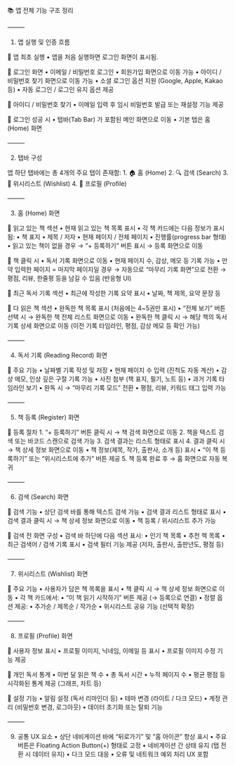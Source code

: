 📚 앱 전체 기능 구조 정리

⸻

1. 앱 실행 및 인증 흐름

🔹 앱 최초 실행
	•	앱을 처음 실행하면 로그인 화면이 표시됨.

🔹 로그인 화면
	•	이메일 / 비밀번호 로그인
	•	회원가입 화면으로 이동 가능
	•	아이디 / 비밀번호 찾기 화면으로 이동 가능
	•	소셜 로그인 옵션 지원 (Google, Apple, Kakao 등)
	•	자동 로그인 / 로그인 유지 옵션 제공

🔹 아이디 / 비밀번호 찾기
	•	이메일 입력 후 임시 비밀번호 발급 또는 재설정 기능 제공

🔹 로그인 성공 시
	•	탭바(Tab Bar) 가 포함된 메인 화면으로 이동
	•	기본 탭은 홈(Home) 화면

⸻

2. 탭바 구성

앱 하단 탭바에는 총 4개의 주요 탭이 존재함:
	1.	🏠 홈 (Home)
	2.	🔍 검색 (Search)
	3.	💫 위시리스트 (Wishlist)
	4.	👤 프로필 (Profile)

⸻

3. 홈 (Home) 화면

🔹 읽고 있는 책 섹션
	•	현재 읽고 있는 책 목록 표시
	•	각 책 카드에는 다음 정보가 표시됨:
	•	책 표지
	•	제목 / 저자
	•	현재 페이지 / 전체 페이지
	•	진행률(progress bar 형태)
	•	읽고 있는 책이 없을 경우
→ “+ 등록하기” 버튼 표시 → 등록 화면으로 이동

🔹 책 클릭 시
	•	독서 기록 화면으로 이동
	•	현재 페이지 수, 감상, 메모 등 기록 가능
	•	만약 입력한 페이지 = 마지막 페이지일 경우
→ 자동으로 “마무리 기록 화면”으로 전환
→ 평점, 리뷰, 한줄평 등을 남길 수 있음 (반응형 UI)

🔹 최근 독서 기록 섹션
	•	최근에 작성한 기록 요약 표시
	•	날짜, 책 제목, 요약 문장 등

🔹 다 읽은 책 섹션
	•	완독한 책 목록 표시 (처음에는 4~5권만 표시)
	•	“전체 보기” 버튼 선택 시
→ 완독한 책 전체 리스트 화면으로 이동
	•	완독한 책 클릭 시
→ 해당 책의 독서 기록 상세 화면으로 이동
(이전 기록 타임라인, 평점, 감상 메모 등 확인 가능)

⸻

4. 독서 기록 (Reading Record) 화면

🔹 주요 기능
	•	날짜별 기록 작성 및 저장
	•	현재 페이지 수 입력 (진척도 자동 계산)
	•	감상 메모, 인상 깊은 구절 기록 가능
	•	사진 첨부 (책 표지, 필기, 노트 등)
	•	과거 기록 타임라인 보기
	•	완독 시 → “마무리 기록 모드” 전환
	•	평점, 리뷰, 키워드 태그 입력 가능

⸻

5. 책 등록 (Register) 화면

🔹 등록 절차
	1.	“+ 등록하기” 버튼 클릭 시 → 책 검색 화면으로 이동
	2.	책을 텍스트 검색 또는 바코드 스캔으로 검색 가능
	3.	검색 결과는 리스트 형태로 표시
	4.	결과 클릭 시 → 책 상세 정보 화면으로 이동
	•	책 정보(제목, 작가, 출판사, 소개 등) 표시
	•	“이 책 등록하기” 또는 “위시리스트에 추가” 버튼 제공
	5.	책 등록 완료 후 → 홈 화면으로 자동 복귀

⸻

6. 검색 (Search) 화면

🔹 검색 기능
	•	상단 검색 바를 통해 텍스트 검색 가능
	•	검색 결과 리스트 형태로 표시
	•	검색 결과 클릭 시 → 책 상세 정보 화면으로 이동
	•	책 등록 / 위시리스트 추가 가능

🔹 검색 전 화면 구성
	•	검색 바 하단에 다음 섹션 표시:
	•	인기 책 목록
	•	추천 책 목록
	•	최근 검색어 / 검색 기록 표시
	•	검색 필터 기능 제공
(저자, 출판사, 출판년도, 평점 등)

⸻

7. 위시리스트 (Wishlist) 화면

🔹 주요 기능
	•	사용자가 담은 책 목록을 표시
	•	책 클릭 시 → 책 상세 정보 화면으로 이동
	•	각 책 카드에서:
	•	“이 책 읽기 시작하기” 버튼 제공 (→ 등록으로 연결)
	•	정렬 옵션 제공:
	•	추가순 / 제목순 / 작가순
	•	위시리스트 공유 기능 (선택적 확장)

⸻

8. 프로필 (Profile) 화면

🔹 사용자 정보 표시
	•	프로필 이미지, 닉네임, 이메일 등 표시
	•	프로필 이미지 수정 기능 제공

🔹 개인 독서 통계
	•	이번 달 읽은 책 수
	•	총 독서 시간
	•	누적 페이지 수
	•	평균 평점 등 시각화된 통계 제공 (그래프, 차트 등)

🔹 설정 기능
	•	알림 설정 (독서 리마인더 등)
	•	테마 변경 (라이트 / 다크 모드)
	•	계정 관리 (비밀번호 변경, 로그아웃)
	•	데이터 초기화 또는 탈퇴 기능

⸻

9. 공통 UX 요소
	•	상단 네비게이션 바에 “뒤로가기” 및 “홈 아이콘” 항상 표시
	•	주요 버튼은 Floating Action Button(+) 형태로 고정
	•	네비게이션 간 상태 유지 (탭 전환 시 데이터 유지)
	•	다크 모드 대응
	•	오류 및 네트워크 예외 처리 UX 포함